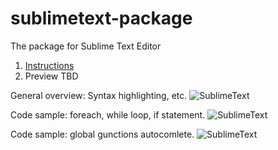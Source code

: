 # sublimetext-package
The package for Sublime Text Editor

1. [Instructions](../master/documentation/README.md)
2. Preview TBD

General overview: Syntax highlighting, etc.
![SublimeText](../master/documentation/Sublime1.png "SublimeText")

Code sample: foreach, while loop, if statement.
![SublimeText](../master/documentation/foreach_while_if.gif "SublimeText")

Code sample: global gunctions autocomlete.
![SublimeText](../master/documentation/global_functions.gif "SublimeText")
